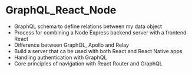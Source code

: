 # GraphQL_React_Node

- GraphQL schema to define relations between my data object
- Process for combining a Node Express backend server with a frontend React
- Difference between GraphQL, Apollo and Relay
- Build a server that ca be used with both React and React Native apps
- Handling authentication with GraphQL
- Core principles of navigation with React Router and GraphQL
